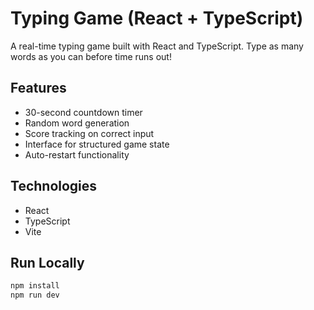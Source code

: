 # Typing Game (React + TypeScript)

A real-time typing game built with React and TypeScript. Type as many words as you can before time runs out!

## Features

- 30-second countdown timer
- Random word generation
- Score tracking on correct input
- Interface for structured game state
- Auto-restart functionality

## Technologies

- React
- TypeScript
- Vite

## Run Locally

```bash
npm install
npm run dev
